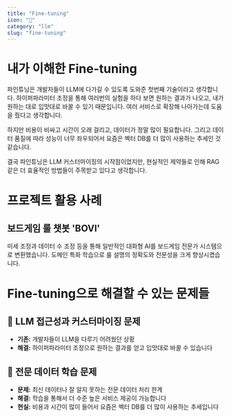 ```yaml
---
title: "Fine-tuning"
icon: "🎯"
category: "llm"
slug: "fine-tuning"
---
```


# 내가 이해한 Fine-tuning

파인튜닝은 개발자들이 LLM에 다가갈 수 있도록 도와준 첫번째 기술이라고 생각합니다. 하이퍼파라미터 조정을 통해 여러번의 실험을 하다 보면 원하는 결과가 나오고, 내가 원하는 대로 입맛대로 바꿀 수 있기 때문입니다. 여러 서비스로 확장해 나아가는데 도움을 줬다고 생각합니다.

하지만 비용이 비싸고 시간이 오래 걸리고, 데이터가 정말 많이 필요합니다. 그리고 데이터 품질에 따라 성능이 너무 좌우되어서 요즘은 벡터 DB를 더 많이 사용하는 추세인 것 같습니다.

결국 파인튜닝은 LLM 커스터마이징의 시작점이었지만, 현실적인 제약들로 인해 RAG 같은 더 효율적인 방법들이 주목받고 있다고 생각합니다.

# 프로젝트 활용 사례

## 보드게임 룰 챗봇 'BOVI'
미세 조정과 데이터 수 조정 등을 통해 일반적인 대화형 AI를 보드게임 전문가 시스템으로 변환했습니다. 도메인 특화 학습으로 룰 설명의 정확도와 전문성을 크게 향상시켰습니다.

# Fine-tuning으로 해결할 수 있는 문제들

## 🚀 LLM 접근성과 커스터마이징 문제
- **기존:** 개발자들이 LLM을 다루기 어려웠던 상황
- **해결:** 하이퍼파라미터 조정으로 원하는 결과를 얻고 입맛대로 바꿀 수 있습니다

## 🎯 전문 데이터 학습 문제
- **문제:** 최신 데이터나 잘 알지 못하는 전문 데이터 처리 한계
- **해결:** 학습을 통해서 더 수준 높은 서비스 제공이 가능합니다
- **현실:** 비용과 시간이 많이 들어서 요즘은 벡터 DB를 더 많이 사용하는 추세입니다